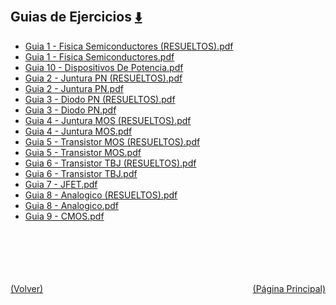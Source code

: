 
<html>
<body>
<h2>Guias de Ejercicios <a href="https://downgit.github.io/#/home?url=https://github.com/Apuntes-FIUBA/Apuntes-Electronica/tree/main/86 - Electrónica/8603 - Dispositivos Semiconductores/Guias de Ejercicios" style="font-size:20px">  ⬇️ </a></h2>
<ul>
    <li><a href="Guia 1 - Fisica Semiconductores (RESUELTOS).pdf">Guia 1 - Fisica Semiconductores (RESUELTOS).pdf</a></li>
    <li><a href="Guia 1 - Fisica Semiconductores.pdf">Guia 1 - Fisica Semiconductores.pdf</a></li>
    <li><a href="Guia 10 - Dispositivos De Potencia.pdf">Guia 10 - Dispositivos De Potencia.pdf</a></li>
    <li><a href="Guia 2 - Juntura PN (RESUELTOS).pdf">Guia 2 - Juntura PN (RESUELTOS).pdf</a></li>
    <li><a href="Guia 2 - Juntura PN.pdf">Guia 2 - Juntura PN.pdf</a></li>
    <li><a href="Guia 3 - Diodo PN (RESUELTOS).pdf">Guia 3 - Diodo PN (RESUELTOS).pdf</a></li>
    <li><a href="Guia 3 - Diodo PN.pdf">Guia 3 - Diodo PN.pdf</a></li>
    <li><a href="Guia 4 - Juntura MOS (RESUELTOS).pdf">Guia 4 - Juntura MOS (RESUELTOS).pdf</a></li>
    <li><a href="Guia 4 - Juntura MOS.pdf">Guia 4 - Juntura MOS.pdf</a></li>
    <li><a href="Guia 5 - Transistor MOS (RESUELTOS).pdf">Guia 5 - Transistor MOS (RESUELTOS).pdf</a></li>
    <li><a href="Guia 5 - Transistor MOS.pdf">Guia 5 - Transistor MOS.pdf</a></li>
    <li><a href="Guia 6 - Transistor TBJ (RESUELTOS).pdf">Guia 6 - Transistor TBJ (RESUELTOS).pdf</a></li>
    <li><a href="Guia 6 - Transistor TBJ.pdf">Guia 6 - Transistor TBJ.pdf</a></li>
    <li><a href="Guia 7 - JFET.pdf">Guia 7 - JFET.pdf</a></li>
    <li><a href="Guia 8 - Analogico (RESUELTOS).pdf">Guia 8 - Analogico (RESUELTOS).pdf</a></li>
    <li><a href="Guia 8 - Analogico.pdf">Guia 8 - Analogico.pdf</a></li>
    <li><a href="Guia 9 - CMOS.pdf">Guia 9 - CMOS.pdf</a></li>
</ul>
</body>
</html>

<br><br><br><br><br><a href="../" style="float: left">(Volver)</a> <a href="https://apuntes-fiuba.github.io/Apuntes-Electronica" style="float: right">(Página Principal)</a>

